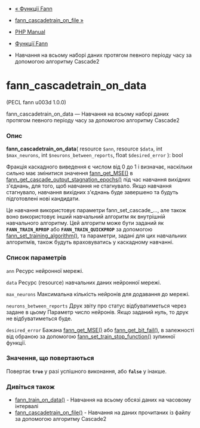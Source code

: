 - [« Функції Fann](ref.fann.md)
- [fann_cascadetrain_on_file
»](function.fann-cascadetrain-on-file.md)

- [PHP Manual](index.md)
- [Функції Fann](ref.fann.md)
- Навчання на всьому наборі даних протягом певного періоду
часу за допомогою алгоритму Cascade2

# fann_cascadetrain_on_data

(PECL fann u003d 1.0.0)

fann_cascadetrain_on_data — Навчання на всьому наборі даних протягом
певного періоду часу за допомогою алгоритму Cascade2

### Опис

**fann_cascadetrain_on_data**(
resource `$ann`,
resource `$data`,
int `$max_neurons`,
int `$neurons_between_reports`,
float `$desired_error`
): bool

Фракція каскадного виведення є числом від 0 до 1 і визначає,
наскільки сильно має змінитися значення
[fann_get_MSE()](function.fann-get-mse.md) в
[fann_get_cascade_output_stagnation_epochs()](function.fann-get-cascade-output-stagnation-epochs.md)
під час навчання вихідних з'єднань, для того, щоб навчання не
стагнувало. Якщо навчання стагнувало, навчання вихідних
з'єднань буде завершено та будуть підготовлені нові кандидати.

Це навчання використовує параметри fann_set_cascade\_...,
але також воно використовує інший навчальний алгоритм як внутрішній
навчального алгоритму. Цей алгоритм може бути заданий як
**`FANN_TRAIN_RPROP`** або **`FANN_TRAIN_QUICKPROP`** за допомогою
[fann_set_training_algorithm()](function.fann-set-training-algorithm.md),
та параметри, задані для цих навчальних алгоритмів, також будуть
враховуватись у каскадному навчанні.

### Список параметрів

`ann`
Ресурс нейронної мережі.

`data`
Ресурс (resource) навчальних даних нейронної мережі.

`max_neurons`
Максимальна кількість нейронів для додавання до мережі.

`neurons_between_reports`
Друк звіту про статус відбуватиметься через задане в цьому
Параметр число нейронів. Якщо заданий нуль, то друк не відбуватиметься
буде.

`desired_error`
Бажана [fann_get_MSE()](function.fann-get-mse.md) або
[fann_get_bit_fail()](function.fann-get-bit-fail.md), в залежності від
обраною за допомогою
[fann_set_train_stop_function()](function.fann-set-train-stop-function.md)
зупинної функції.

### Значення, що повертаються

Повертає **`true`** у разі успішного виконання, або **`false`** у
інакше.

### Дивіться також

- [fann_train_on_data()](function.fann-train-on-data.md) - Навчання
на всьому обсязі даних на часовому інтервалі
- [fann_cascadetrain_on_file()](function.fann-cascadetrain-on-file.md) -
Навчання на даних прочитаних із файлу за допомогою алгоритму Cascade2
